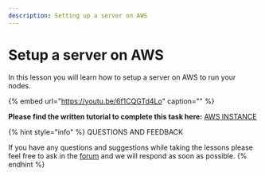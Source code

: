 ```yaml
---
description: Setting up a server on AWS
---
```


# Setup a server on AWS

In this lesson you will learn how to setup a server on AWS to run your nodes.

{% embed url="https://youtu.be/6f1CQGTd4Lo" caption="" %}

  
**Please find the written tutorial to complete this task here:** [AWS INSTANCE](../stake-pool-guide/system-setup/aws.md)

{% hint style="info" %}
 QUESTIONS AND FEEDBACK

  
If you have any questions and suggestions while taking the lessons please feel free to ask in the [forum](https://forum.cardano.org/c/english/operators-talk/119) and we will respond as soon as possible.
{% endhint %}

